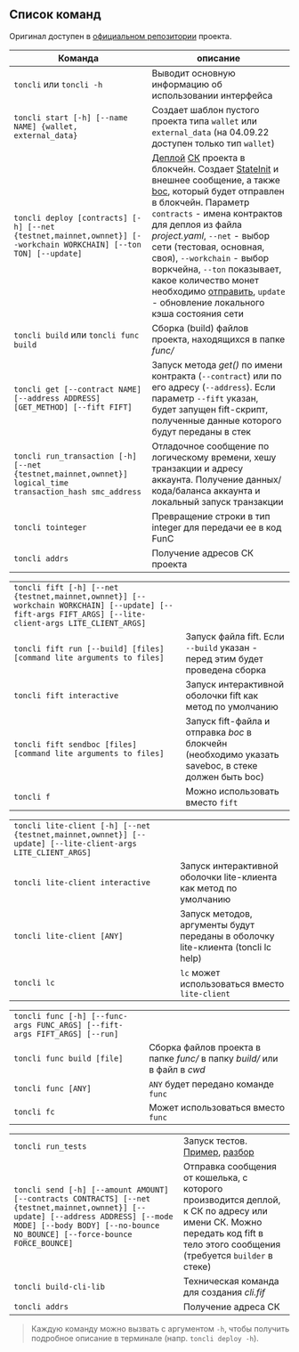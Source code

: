 ## Список команд 

Оригинал доступен в [официальном репозитории](https://github.com/disintar/toncli/blob/master/docs/advanced/commands.md) проекта.

|Команда | описание|
|-|-|
|`toncli` или `toncli -h`| Выводит основную информацию об использовании интерфейса|
|`toncli start [-h] [--name NAME] {wallet, external_data}`|Создает шаблон пустого проекта типа `wallet` или `external_data` (на 04.09.22 доступен только тип `wallet`) |
|`toncli deploy [contracts] [-h] [--net {testnet,mainnet,ownnet}] [--workchain WORKCHAIN] [--ton TON] [--update]`| [Деплой][deploy] [СК][sk] проекта в блокчейн. Создает [StateInit][stateinit] и внешнее сообщение, а также [boc][boc], который будет отправлен в блокчейн. Параметр `contracts` - имена контрактов для деплоя из файла _project.yaml_, `--net` - выбор сети (тестовая, основная, своя), `--workchain` - выбор воркчейна, `--ton` показывает, какое количество монет необходимо [отправить][send], `update` - обновление локального кэша состояния сети |
|`toncli build` или `toncli func build`|Сборка (build) файлов проекта, находящихся в папке _func/_ |
|`toncli get [--contract NAME] [--address ADDRESS] [GET_METHOD] [--fift FIFT]`| Запуск метода _get()_ по имени контракта (`--contract`) или по его адресу (`--address`). Если параметр `--fift` указан, будет запущен fift-скрипт, полученные данные которого будут переданы в стек |
|`toncli run_transaction [-h] [--net {testnet,mainnet,ownnet}] logical_time transaction_hash smc_address`| Отладочное сообщение по логическому времени, хешу транзакции и адресу аккаунта. Получение данных/кода/баланса аккаунта и локальный запуск транзакции |
|`toncli tointeger`| Превращение строки в тип integer для передачи ее в код FunC|
|`toncli addrs`| Получение адресов СК проекта |

|||
|-|-|
|`toncli fift [-h] [--net {testnet,mainnet,ownnet}] [--workchain WORKCHAIN] [--update] [--fift-args FIFT_ARGS] [--lite-client-args LITE_CLIENT_ARGS]`||
|`toncli fift run [--build] [files] [command lite arguments to files]`| Запуск файла fift. Если `--build` указан - перед этим будет проведена сборка |
|`toncli fift interactive`| Запуск интерактивной оболочки fift как метод по умолчанию |
|`toncli fift sendboc [files] [command lite arguments to files]`| Запуск fift-файла и отправка _boc_ в блокчейн (необходимо указать saveboc, в стеке должен быть boc) |
|`toncli f`| Можно использовать вместо `fift`|

|||
|-|-|
|`toncli lite-client [-h] [--net {testnet,mainnet,ownnet}] [--update] [--lite-client-args LITE_CLIENT_ARGS]`||
|`toncli lite-client interactive`| Запуск интерактивной оболочки lite-клиента как метод по умолчанию |
|`toncli lite-client [ANY]`| Запуск методов, аргументы будут переданы в оболочку lite-клиента (toncli lc help) |
|`toncli lc`| `lc` может использоваться вместо `lite-client` |

|||
|-|-|
|`toncli func [-h] [--func-args FUNC_ARGS] [--fift-args FIFT_ARGS] [--run]`||
|`toncli func build [file]`| Сборка файлов проекта в папке _func/_ в папку _build/_ или в файл в _cwd_ |
|`toncli func [ANY]`| `ANY` будет передано команде `func`   |
|`toncli fc`| Может использоваться вместо `func`|

|||
|-|-|
|`toncli run_tests`| Запуск тестов. [Пример](https://github.com/disintar/func-tests-playground), [разбор](https://github.com/romanovichim/TonFunClessons_ru/blob/main/2lesson/secondlesson.md)|
|`toncli send [-h] [--amount AMOUNT] [--contracts CONTRACTS] [--net {testnet,mainnet,ownnet}] [--update] [--address ADDRESS] [--mode MODE] [--body BODY] [--no-bounce NO_BOUNCE] [--force-bounce FORCE_BOUNCE]`| Отправка сообщения от кошелька, с которого производится деплой, к СК по адресу или имени СК. Можно передать код fift в тело этого сообщения (требуется `builder` в стеке) |
|`toncli build-cli-lib`| Техническая команда для создания _cli.fif_ |
|`toncli addrs`| Получение адреса СК|





>Каждую команду можно вызвать с аргументом `-h`, чтобы получить подробное описание в терминале (напр. `toncli deploy -h`).


[deploy]: /blog "загрузка смарт-контракта в блокчейн"
[sk]: /blog "смарт-контракт"
[stateinit]: /blog "Структура, которая содержит код и данные нового СК"
[boc]: /blog "bag-of-cells"
[send]: /blog "куда?"